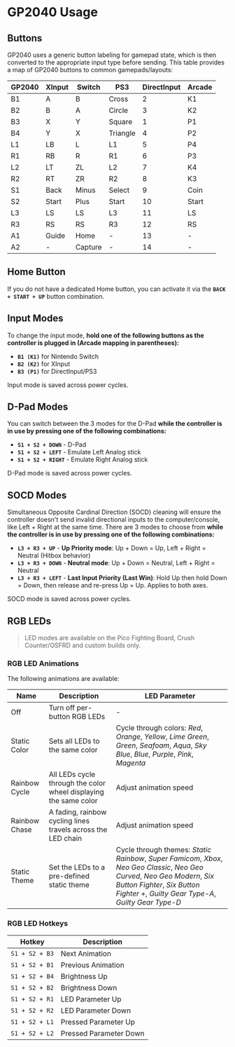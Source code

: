 # GP2040 Usage

## Buttons

GP2040 uses a generic button labeling for gamepad state, which is then converted to the appropriate input type before sending. This table provides a map of GP2040 buttons to common gamepads/layouts:

| GP2040  | XInput | Switch  | PS3          | DirectInput  | Arcade |
| ------- | ------ | ------- | ------------ | ------------ | ------ |
| B1      | A      | B       | Cross        | 2            | K1     |
| B2      | B      | A       | Circle       | 3            | K2     |
| B3      | X      | Y       | Square       | 1            | P1     |
| B4      | Y      | X       | Triangle     | 4            | P2     |
| L1      | LB     | L       | L1           | 5            | P4     |
| R1      | RB     | R       | R1           | 6            | P3     |
| L2      | LT     | ZL      | L2           | 7            | K4     |
| R2      | RT     | ZR      | R2           | 8            | K3     |
| S1      | Back   | Minus   | Select       | 9            | Coin   |
| S2      | Start  | Plus    | Start        | 10           | Start  |
| L3      | LS     | LS      | L3           | 11           | LS     |
| R3      | RS     | RS      | R3           | 12           | RS     |
| A1      | Guide  | Home    | -            | 13           | -      |
| A2      | -      | Capture | -            | 14           | -      |

## Home Button

If you do not have a dedicated Home button, you can activate it via the **`BACK + START + UP`** button combination.

## Input Modes

To change the input mode, **hold one of the following buttons as the controller is plugged in (Arcade mapping in parentheses):**

* **`B1 (K1)`** for Nintendo Switch
* **`B2 (K2)`** for XInput
* **`B3 (P1)`** for DirectInput/PS3

Input mode is saved across power cycles.

## D-Pad Modes

You can switch between the 3 modes for the D-Pad **while the controller is in use by pressing one of the following combinations:**

* **`S1 + S2 + DOWN`** - D-Pad
* **`S1 + S2 + LEFT`** - Emulate Left Analog stick
* **`S1 + S2 + RIGHT`** - Emulate Right Analog stick

D-Pad mode is saved across power cycles.

## SOCD Modes

Simultaneous Opposite Cardinal Direction (SOCD) cleaning will ensure the controller doesn't send invalid directional inputs to the computer/console, like Left + Right at the same time. There are 3 modes to choose from **while the controller is in use by pressing one of the following combinations:**

* **`L3 + R3 + UP`** - **Up Priority mode**: Up + Down = Up, Left + Right = Neutral (Hitbox behavior)
* **`L3 + R3 + DOWN`** - **Neutral mode**: Up + Down = Neutral, Left + Right = Neutral
* **`L3 + R3 + LEFT`** - **Last Input Priority (Last Win)**: Hold Up then hold Down = Down, then release and re-press Up = Up. Applies to both axes.

SOCD mode is saved across power cycles.

## RGB LEDs

> LED modes are available on the Pico Fighting Board, Crush Counter/OSFRD and custom builds only.

### RGB LED Animations

The following animations are available:

| Name | Description | LED Parameter |
| - | - | - |
| Off | Turn off per-button RGB LEDs | - |
| Static Color | Sets all LEDs to the same color | Cycle through colors: *Red*, *Orange*, *Yellow*, *Lime Green*, *Green*, *Seafoam*, *Aqua*, *Sky Blue*, *Blue*, *Purple*, *Pink*, *Magenta* |
| Rainbow Cycle | All LEDs cycle through the color wheel displaying the same color | Adjust animation speed |
| Rainbow Chase | A fading, rainbow cycling lines travels across the LED chain | Adjust animation speed |
| Static Theme | Set the LEDs to a pre-defined static theme | Cycle through themes: *Static Rainbow*, *Super Famicom*, *Xbox*, *Neo Geo Classic*, *Neo Geo Curved*, *Neo Geo Modern*, *Six Button Fighter*, *Six Button Fighter +*, *Guilty Gear Type-A*, *Guilty Gear Type-D* |

### RGB LED Hotkeys

| Hotkey | Description |
| - | - |
| `S1 + S2 + B3` | Next Animation |
| `S1 + S2 + B1` | Previous Animation |
| `S1 + S2 + B4` | Brightness Up |
| `S1 + S2 + B2` | Brightness Down |
| `S1 + S2 + R1` | LED Parameter Up |
| `S1 + S2 + R2` | LED Parameter Down |
| `S1 + S2 + L1` | Pressed Parameter Up |
| `S1 + S2 + L2` | Pressed Parameter Down |
